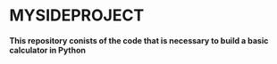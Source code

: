 # MYSIDEPROJECT

#### This repository conists of the code that is necessary to build a basic calculator in Python

